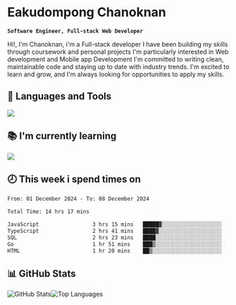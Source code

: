 # Eakudompong Chanoknan

**`Software Engineer, Full-stack Web Developer`**

<p>Hi!, I'm Chanoknan, i'm a Full-stack developer I have been building my skills
through coursework and personal projects I'm particularly interested in Web development
and Mobile app Development I'm committed to writing clean, maintainable
code and staying up to date with industry trends. I'm excited to learn
and grow, and I'm always looking for opportunities to apply my skills.</p>

## 🔧 Languages and Tools

  <a href="https://skillicons.dev">
    <img src="https://skillicons.dev/icons?i=typescript,javascript,html,css,php,java,python,laravel,nodejs,mongodb,react,nextjs,tailwind,mysql,planetscale,postgres,firebase&perline=9" />
  </a>
  
## 📚 I'm currently learning
  <a href="https://skillicons.dev">
    <img src="https://skillicons.dev/icons?i=go,rust,kotlin,androidstudio,graphql,docker,kubernetes,gcp,aws" />
  </a>

## 🕗 This week i spend times on

<!--START_SECTION:waka-->

```txt
From: 01 December 2024 - To: 08 December 2024

Total Time: 14 hrs 17 mins

JavaScript                 3 hrs 15 mins   █████▓░░░░░░░░░░░░░░░░░░░   22.30 %
TypeScript                 2 hrs 41 mins   ████▓░░░░░░░░░░░░░░░░░░░░   18.43 %
SQL                        2 hrs 23 mins   ████░░░░░░░░░░░░░░░░░░░░░   16.35 %
Go                         1 hr 51 mins    ███▒░░░░░░░░░░░░░░░░░░░░░   12.73 %
HTML                       1 hr 20 mins    ██▒░░░░░░░░░░░░░░░░░░░░░░   09.13 %
```

<!--END_SECTION:waka-->

## 📊 GitHub Stats

<p style="display: flex">
  <img alt="GitHub Stats" src="https://github-readme-stats.vercel.app/api?username=EC-9624&show_icons=true&theme=gruvbox&count_private=true"/>
  <img alt="Top Languages" src="https://github-readme-stats.vercel.app/api/top-langs/?username=EC-9624&layout=compact&theme=gruvbox" />  
</p>
